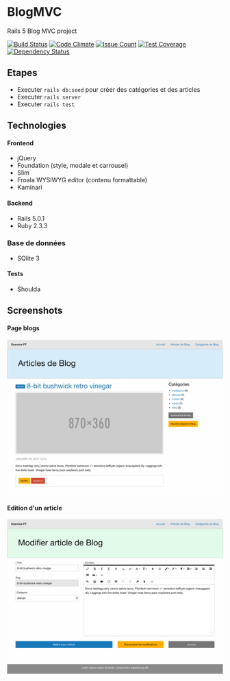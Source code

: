 # BlogMVC
Rails 5 Blog MVC project

[![Build Status](https://travis-ci.org/anthony-robin/BlogMVC.svg?branch=master)](https://travis-ci.org/anthony-robin/BlogMVC)
[![Code Climate](https://codeclimate.com/github/anthony-robin/BlogMVC/badges/gpa.svg)](https://codeclimate.com/github/anthony-robin/BlogMVC)
[![Issue Count](https://codeclimate.com/github/anthony-robin/BlogMVC/badges/issue_count.svg)](https://codeclimate.com/github/anthony-robin/BlogMVC)
[![Test Coverage](https://codeclimate.com/github/anthony-robin/BlogMVC/badges/coverage.svg)](https://codeclimate.com/github/anthony-robin/BlogMVC/coverage)
[![Dependency Status](https://gemnasium.com/badges/github.com/anthony-robin/BlogMVC.svg)](https://gemnasium.com/github.com/anthony-robin/BlogMVC)

## Etapes
- Executer `rails db:seed` pour créer des catégories et des articles
- Executer `rails server`
- Executer `rails test`

## Technologies
#### Frontend
- jQuery
- Foundation (style, modale et carrousel)
- Slim
- Froala WYSIWYG editor (contenu formattable)
- Kaminari

#### Backend
- Rails 5.0.1
- Ruby 2.3.3

### Base de données
- SQlite 3

#### Tests
- Shoulda

## Screenshots
#### Page blogs
![Page Blog](vendor/assets/images/blogs.png)

#### Edition d'un article
![Edit Blog](vendor/assets/images/blog_edit.png)

